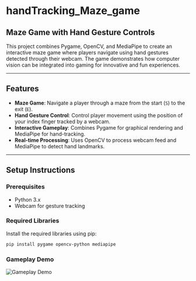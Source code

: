 # handTracking_Maze_game

## Maze Game with Hand Gesture Controls

This project combines Pygame, OpenCV, and MediaPipe to create an interactive maze game where players navigate using hand gestures detected through their webcam. The game demonstrates how computer vision can be integrated into gaming for innovative and fun experiences.

---

## Features

- **Maze Game**: Navigate a player through a maze from the start (`S`) to the exit (`E`).
- **Hand Gesture Control**: Control player movement using the position of your index finger tracked by a webcam.
- **Interactive Gameplay**: Combines Pygame for graphical rendering and MediaPipe for hand-tracking.
- **Real-time Processing**: Uses OpenCV to process webcam feed and MediaPipe to detect hand landmarks.

---

## Setup Instructions

### Prerequisites

- Python 3.x
- Webcam for gesture tracking

### Required Libraries

Install the required libraries using pip:

```bash
pip install pygame opencv-python mediapipe
```
### Gameplay Demo
![Gameplay Demo](assets/1.png)



